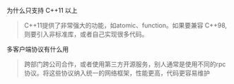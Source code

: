 为什么只支持 C++11 以上

> C++11提供了非常强大的功能，如atomic、function。如果要兼容 C++98, 则要引入非标准库，或者自己实现很多代码。

多客户端协议有什么用

> 跨部门跨公司合作，或者使用第三方开源服务，别人通常是使用不同的rpc协议。将这些协议纳入统一的网络框架，性能更高，代码更容易维护

